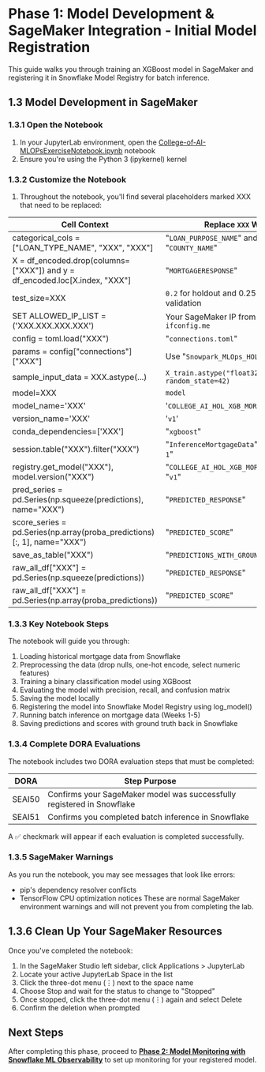 # Phase 1: Model Development & SageMaker Integration - Initial Model Registration

This guide walks you through training an XGBoost model in SageMaker and registering it in Snowflake Model Registry for batch inference.

## 1.3 Model Development in SageMaker

### 1.3.1 Open the Notebook
1. In your JupyterLab environment, open the [College-of-AI-MLOPsExerciseNotebook.ipynb](https://github.com/sfc-gh-DShaw98/SageMaker-to-Snowflake-Batch-Inference-Lab/blob/main/notebooks/College-of-AI-MLOPsExerciseNotebook.ipynb) notebook
2. Ensure you're using the Python 3 (ipykernel) kernel

### 1.3.2 Customize the Notebook
1. Throughout the notebook, you'll find several placeholders marked XXX that need to be replaced:

|**Cell Context**|**Replace `XXX` With**|
|----------------|-----------------|
|categorical_cols = ["LOAN_TYPE_NAME", "XXX", "XXX"]|"`LOAN_PURPOSE_NAME`" and "`COUNTY_NAME`"|
|X = df_encoded.drop(columns=["XXX"]) and y = df_encoded.loc[X.index, "XXX"]|"`MORTGAGERESPONSE`"|
|test_size=XXX|`0.2` for holdout and 0.25 for `0.25` for validation|
|SET ALLOWED_IP_LIST = ('XXX.XXX.XXX.XXX')|Your SageMaker IP from `!curl ifconfig.me`|
|config = toml.load("XXX")|"`connections.toml`"|
|params = config["connections"]["XXX"]|Use "`Snowpark_MLOps_HOL`"|
|sample_input_data = XXX.astype(...)|`X_train.astype("float32").sample(5, random_state=42)`|
|model=XXX|`model`|
|model_name='XXX'|'`COLLEGE_AI_HOL_XGB_MORTGAGE_MODEL`'|
|version_name='XXX'|'`v1`'|
|conda_dependencies=['XXX']|"`xgboost`"|
|session.table("XXX").filter("XXX")|"`InferenceMortgageData`" and "`WEEK = 1`"|
|registry.get_model("XXX"), model.version("XXX")|"`COLLEGE_AI_HOL_XGB_MORTGAGE_MODEL`", "`v1`"|
|pred_series = pd.Series(np.squeeze(predictions), name="XXX")|"`PREDICTED_RESPONSE`"|
|score_series = pd.Series(np.array(proba_predictions)[:, 1], name="XXX")|"`PREDICTED_SCORE`"|
|save_as_table("XXX")|"`PREDICTIONS_WITH_GROUND_TRUTH`"|
|raw_all_df["XXX"] = pd.Series(np.squeeze(predictions))|"`PREDICTED_RESPONSE`"|
|raw_all_df["XXX"] = pd.Series(np.array(proba_predictions))|"`PREDICTED_SCORE`"|

### 1.3.3 Key Notebook Steps
The notebook will guide you through:

1. Loading historical mortgage data from Snowflake
2. Preprocessing the data (drop nulls, one-hot encode, select numeric features)
3. Training a binary classification model using XGBoost
4. Evaluating the model with precision, recall, and confusion matrix
5. Saving the model locally
6. Registering the model into Snowflake Model Registry using log_model()
7. Running batch inference on mortgage data (Weeks 1-5)
8. Saving predictions and scores with ground truth back in Snowflake

### 1.3.4 Complete DORA Evaluations
The notebook includes two DORA evaluation steps that must be completed:

|**DORA**|**Step	Purpose**|
|------------------|------------------------|
|SEAI50|Confirms your SageMaker model was successfully registered in Snowflake|
|SEAI51|Confirms you completed batch inference in Snowflake|

A ✅ checkmark will appear if each evaluation is completed successfully.

### 1.3.5 SageMaker Warnings
As you run the notebook, you may see messages that look like errors:

- pip's dependency resolver conflicts
- TensorFlow CPU optimization notices
These are normal SageMaker environment warnings and will not prevent you from completing the lab.

## 1.3.6 Clean Up Your SageMaker Resources
Once you've completed the notebook:

1. In the SageMaker Studio left sidebar, click Applications > JupyterLab
2. Locate your active JupyterLab Space in the list
3. Click the three-dot menu (⋮) next to the space name
4. Choose Stop and wait for the status to change to "Stopped"
5. Once stopped, click the three-dot menu (⋮) again and select Delete
6. Confirm the deletion when prompted

## Next Steps
After completing this phase, proceed to [**Phase 2: Model Monitoring with Snowflake ML Observability**]() to set up monitoring for your registered model.
